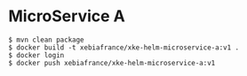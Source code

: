# MicroService A

    $ mvn clean package
    $ docker build -t xebiafrance/xke-helm-microservice-a:v1 .
    $ docker login
    $ docker push xebiafrance/xke-helm-microservice-a:v1

